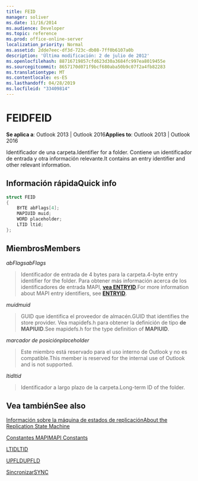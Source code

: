 ```yaml
---
title: FEID
manager: soliver
ms.date: 11/16/2014
ms.audience: Developer
ms.topic: reference
ms.prod: office-online-server
localization_priority: Normal
ms.assetid: 2dde7eec-df3d-723c-db08-7ff0b6107a0b
description: 'Última modificación: 2 de julio de 2012'
ms.openlocfilehash: 88716719857cfd623d30a3684fc997ea8019455e
ms.sourcegitcommit: 8657170d071f9bcf680aba50b9c07f2a4fb82283
ms.translationtype: MT
ms.contentlocale: es-ES
ms.lasthandoff: 04/28/2019
ms.locfileid: "33409814"
---
```

# <a name="feid"></a><span data-ttu-id="507ff-103">FEID</span><span class="sxs-lookup"><span data-stu-id="507ff-103">FEID</span></span>

 
  
<span data-ttu-id="507ff-104">**Se aplica a**: Outlook 2013 | Outlook 2016</span><span class="sxs-lookup"><span data-stu-id="507ff-104">**Applies to**: Outlook 2013 | Outlook 2016</span></span> 
  
<span data-ttu-id="507ff-105">Identificador de una carpeta.</span><span class="sxs-lookup"><span data-stu-id="507ff-105">Identifier for a folder.</span></span> <span data-ttu-id="507ff-106">Contiene un identificador de entrada y otra información relevante.</span><span class="sxs-lookup"><span data-stu-id="507ff-106">It contains an entry identifier and other relevant information.</span></span>
  
## <a name="quick-info"></a><span data-ttu-id="507ff-107">Información rápida</span><span class="sxs-lookup"><span data-stu-id="507ff-107">Quick info</span></span>

```cpp
struct FEID 
{ 
    BYTE abFlags[4]; 
    MAPIUID muid; 
    WORD placeholder; 
    LTID ltid; 
};
```

## <a name="members"></a><span data-ttu-id="507ff-108">Miembros</span><span class="sxs-lookup"><span data-stu-id="507ff-108">Members</span></span>

 <span data-ttu-id="507ff-109">_abFlags_</span><span class="sxs-lookup"><span data-stu-id="507ff-109">_abFlags_</span></span>
  
> <span data-ttu-id="507ff-110">Identificador de entrada de 4 bytes para la carpeta.</span><span class="sxs-lookup"><span data-stu-id="507ff-110">4-byte entry identifier for the folder.</span></span> <span data-ttu-id="507ff-111">Para obtener más información acerca de los identificadores de entrada MAPI, **[vea ENTRYID](entryid.md)**.</span><span class="sxs-lookup"><span data-stu-id="507ff-111">For more information about MAPI entry identifiers, see **[ENTRYID](entryid.md)**.</span></span> 
    
 <span data-ttu-id="507ff-112">_muid_</span><span class="sxs-lookup"><span data-stu-id="507ff-112">_muid_</span></span>
  
> <span data-ttu-id="507ff-113">GUID que identifica el proveedor de almacén.</span><span class="sxs-lookup"><span data-stu-id="507ff-113">GUID that identifies the store provider.</span></span> <span data-ttu-id="507ff-114">Vea mapidefs.h para obtener la definición de tipo **de MAPIUID**.</span><span class="sxs-lookup"><span data-stu-id="507ff-114">See mapidefs.h for the type definition of **MAPIUID**.</span></span> 
    
 <span data-ttu-id="507ff-115">_marcador de posición_</span><span class="sxs-lookup"><span data-stu-id="507ff-115">_placeholder_</span></span>
  
> <span data-ttu-id="507ff-116">Este miembro está reservado para el uso interno de Outlook y no es compatible.</span><span class="sxs-lookup"><span data-stu-id="507ff-116">This member is reserved for the internal use of Outlook and is not supported.</span></span>
    
 <span data-ttu-id="507ff-117">_ltid_</span><span class="sxs-lookup"><span data-stu-id="507ff-117">_ltid_</span></span>
  
> <span data-ttu-id="507ff-118">Identificador a largo plazo de la carpeta.</span><span class="sxs-lookup"><span data-stu-id="507ff-118">Long-term ID of the folder.</span></span>
    
## <a name="see-also"></a><span data-ttu-id="507ff-119">Vea también</span><span class="sxs-lookup"><span data-stu-id="507ff-119">See also</span></span>



[<span data-ttu-id="507ff-120">Información sobre la máquina de estados de replicación</span><span class="sxs-lookup"><span data-stu-id="507ff-120">About the Replication State Machine</span></span>](about-the-replication-state-machine.md)
  
[<span data-ttu-id="507ff-121">Constantes MAPI</span><span class="sxs-lookup"><span data-stu-id="507ff-121">MAPI Constants</span></span>](mapi-constants.md)
  
[<span data-ttu-id="507ff-122">LTID</span><span class="sxs-lookup"><span data-stu-id="507ff-122">LTID</span></span>](ltid.md)
  
[<span data-ttu-id="507ff-123">UPFLD</span><span class="sxs-lookup"><span data-stu-id="507ff-123">UPFLD</span></span>](upfld.md)
  
[<span data-ttu-id="507ff-124">Sincronizar</span><span class="sxs-lookup"><span data-stu-id="507ff-124">SYNC</span></span>](sync.md)


